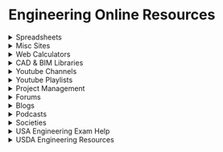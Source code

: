 # Engineering Online Resources
<details>
<summary> Spreadsheets </summary>

- https://chesheets.com/
- http://www.engineerstoolkit.com/toolkit/spreadsheets/
- https://www.xl-viking.com/free-engineering-spreadsheets/
- https://civilengineeringbible.com/downloads.php
- https://www.theengineeringcommunity.org/engineering-spreadsheets/
- https://www.mec-engineering-spreadsheets.com/
- https://www.excelcalcs.com/
- https://civilengineerblogger.blogspot.com/p/free-civil-engineering-spreadsheets.html
</details>

<details>
<summary> Misc Sites </summary>

- https://weibull.com/ for Reliability Engineering
- https://robotacademy.net.au/ for PLC and Mechatronics
- https://physics.info/
- https://www.yourspreadsheets.co.uk/knowledge-corner.html
- https://www.bgstructuralengineering.com/ for structural design curriculum
- https://github.com/m2n037/awesome-mecheng another github page of engineering resources
- https://engineerdog.com/resources/
- https://www.efunda.com/home.cfm
- https://engineeringproductdesign.com/knowledge-base/
- http://www.learncheme.com/
- https://www.reddit.com/r/AskEngineers/wiki/workexperience#wiki_work_experience
- https://www.reddit.com/r/engineering/comments/6i3nxy/a_list_of_helpful_certificates_free_training/
- https://llis.nasa.gov/ for NASA open documents
- https://ntrs.nasa.gov/search.jsp , If you find a paper with an accession number like this: N71-26826 You will need reorder it like this to find the PDF in the database: 71N26826
- http://web.mst.edu/%7Emdsolids/ for interactive solid mechanics lessons
- www.matweb.com for material properties
- https://www.makeitfrom.com/
- http://www.waterid.org/  Water Infrastructure Database
- http://507movements.com/
- https://aimath.org/textbooks/approved-textbooks/
- https://hbpms.blogspot.com/
</details>

<details>
<summary> Web Calculators </summary>

- https://www.wolframalpha.com/
- https://www.symbolab.com/
- https://www.integral-calculator.com/
- https://www.desmos.com/calculator
- https://structx.com/home.html
</details>

<details>
<summary> CAD & BIM Libraries </summary>

- https://grabcad.com/library
- https://www.mcmaster.com/
- https://www.textures.com/ CAD textures
- https://www.nationalbimlibrary.com/en-ca/revit/
- https://www.arcat.com/bim/ritehite/Loading-Dock-and-Vehicular-Equipment-Dock-Shelters.shtml
- https://www2.strongtie.com/drawings/revit.asp
- http://hilti.cadclick.com/?mandant=gb&la=101
</details>

<details>
<summary> Youtube Channels </summary>

- Eng. Radfan Ojailah: Autodesk Robot Structural tutorials
- Gregory Michaelson: Civil Lectures
- Civil Engineering Academy: Civil FE/PE exam help
- APSed Indian Civil Engineering
- AISC Education
- Tyler Ley: Concrete theory and design
- Spoon Feed Me: Reviews of university topics
- Joko Engineering: CAD & FEA, SolidWorks, FreeCAD, Fusion360 and others.
- StructureFree: Structural analysis tutorials
- Civil Engineering with Tanya J. Laird
- Dr. John Biddle Heat Transfer Lectures
- Ben Decker MEP
- Jeff Hanson
- David Garber Concrete lectures
- Brian Douglas Control Systems Lectures
</details>

<details>
<summary> Youtube Playlists </summary>

- [Autodesk Robot Structural Webinar from knowledge Project channel](https://www.youtube.com/watch?v=whsfz1tbGxc&list=PL--XUorG-TOJLZVqVzpi6KoMbpkvFge2Q)
- [Autodesk Robot Structural Class from LecturePal channel](https://www.youtube.com/watch?v=mRy01eccCPg&list=PLuAUsaWgaIun4N8BeX2aHMGfJYW3Ewq2L)

</details>

<details>
<summary>Project Management</summary>
  
- https://www.cmu.edu/cee/projects/PMbook
</details>

<details>
<summary>Forums</summary>
  
- https://www.eng-tips.com
</details>


<details>
<summary>Blogs</summary>

- https://newtonexcelbach.com
- https://theconstructor.org/
</details>

<details>
<summary>Podcasts</summary>

- http://constructioncareerpodcast.com/wp/podcast

</details>

<details>
<summary>Societies</summary>

- [NACE - International Corrosion Society](https://nace.org/home)
- [CME - Canadian Manufacturers & Exporters](http://mb.cme-mec.ca)
- [CSBE - Canadian Society for Bioengineering](https://www.csbe-scgab.ca)
- [ASABE - American Society of Agricultural and Biological Engineers](http://careers.asabe.org)
- [ISA - International Society of Automation](https://www.isa.org)
</details>

<details>
<summary> USA Engineering Exam Help </summary>

- https://ncees.org/engineering/pe/mechanical/
- http://www.peexamquestions.com/
- Lots of youtube channels as well
</details>

<details>
<summary> USDA Engineering Resources </summary>

- https://www.nrcs.usda.gov/wps/portal/nrcs/site/national/home/
- https://www.nrcs.usda.gov/wps/portal/nrcs/main/wi/technical/engineering/
- https://www.nrcs.usda.gov/wps/portal/nrcs/detail/sd/technical/engineering/?cid=nrcs141p2_036583
- https://www.nrcs.usda.gov/wps/portal/nrcs/detail/wi/technical/engineering/?cid=nrcseprd1299865
- https://www.nrcs.usda.gov/wps/portal/nrcs/detailfull/national/water/manage/irrigation/?cid=stelprdb1045075
</details>
